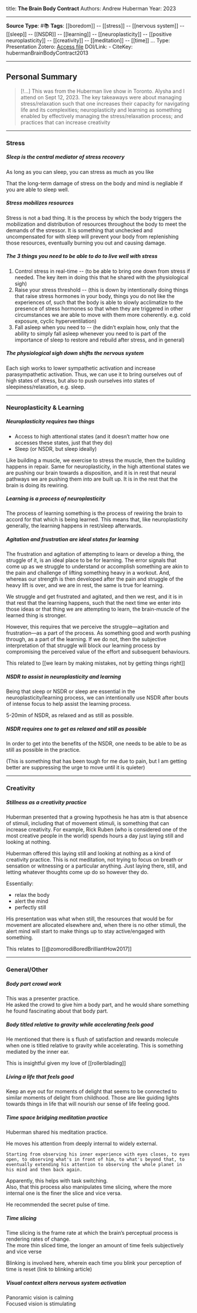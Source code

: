 title: **The Brain Body Contract**
Authors: Andrew Huberman
Year: 2023
****
**Source Type**: #📚
**Tags**: [[boredom]] -- [[stress]]  -- [[nervous system]] -- [[sleep]] -- [[NSDR]]  -- [[learning]] -- [[neuroplasticity]] -- [[positive neuroplasticity]]  -- [[creativity]] -- [[meditation]] -- [[time]]
...
Type: Presentation
Zotero: [Access file](zotero://select/items/@hubermanBrainBodyContract2013)
DOI/Link:  - 
CiteKey: hubermanBrainBodyContract2013 
*****

## Personal Summary

>[!...]
> This was from the Huberman live show in Toronto. Alysha and I attend on Sept 12, 2023. The key takeaways were about managing stress/relaxation such that one increases their capacity for navigating life and its complexities; neuroplasticity and learning as something enabled by effectively managing the stress/relaxation process; and practices that can increase creativity
>

*****

### Stress

##### Sleep is the central mediator of stress recovery

As long as you can sleep, you can stress as much as you like

That the long-term damage of stress on the body and mind is negliable if you are able to sleep well.

##### Stress mobilizes resources

Stress is not a bad thing. It is the process by which the body triggers the mobilization and distribution of resources throughout the body to meet the demands of the stressor. It is something that unchecked and uncompensated for with sleep will prevent your body from replenishing those resources, eventually burning you out and causing damage.

##### The 3 things you need to be able to do to live well with stress

1. Control stress in real-time  -- (to be able to bring one down from stress if needed. The key item in doing this that he shared with the physiological sigh)
2. Raise your stress threshold -- (this is down by intentionally doing things that raise stress hormones in your body, things you do not like the experiences of, such that the body is able to slowly acclimatize to the presence of stress hormones so that when they are triggered in other circumstances we are able to move with them more coherently. e.g. cold exposure, cyclic hyperventilation)
3. Fall asleep when you need to -- (he didn’t explain how, only that the ability to simply fall asleep whenever you need to is part of the importance of sleep to restore and rebuild after stress, and in general)

##### The physiological sigh down shifts the nervous system

Each sigh works to lower sympathetic activation and increase parasympathetic activation. Thus, we can use it to bring ourselves out of high states of stress, but also to push ourselves into states of sleepiness/relaxation, e.g. sleep.


****
### Neuroplasticity & Learning


##### Neuroplasticity requires two things

- Access to high attentional states (and it doesn’t matter how one accesses these states, just that they do)
- Sleep (or NSDR, but sleep ideally)


Like building a muscle, we exercise to stress the muscle, then the building happens in repair. Same for neuroplasticity, in the high attentional states we are pushing our brain towards a disposition, and it is in rest that neural pathways we are pushing them into are built up. It is in the rest that the brain is doing its rewiring.

##### Learning is a process of neuroplasticity

The process of learning something is the process of rewiring the brain to accord for that which is being learned. This means that, like neuroplasticity generally, the learning happens in rest/sleep afterwards.


##### Agitation and frustration are ideal states for learning

The frustration and agitation of attempting to learn or develop a thing, the struggle of it, is an ideal place to be for learning. The error signals that come up as we struggle to understand or accomplish something are akin to the pain and challenge of lifting something heavy in a workout. And, whereas our strength is then developed after the pain and struggle of the heavy lift is over, and we are in rest, the same is true for learning. 

We struggle and get frustrated and agitated, and then we rest, and it is in that rest that the learning happens, such that the next time we enter into those ideas or that thing we are attempting to learn, the brain-muscle of the learned thing is stronger.

However, this requires that we perceive the struggle—agitation and frustration—as a part of the process. As something good and worth pushing through, as a part of the learning. If we do not, then the subjective interpretation of that struggle will block our learning process by compromising the perceived value of the effort and subsequent behaviours. 

This related to [[we learn by making mistakes, not by getting things right]]

##### NSDR to assist in neuroplasticity and learning

Being that sleep or NSDR or sleep are essential in the neuroplasticity/learning process, we can intentionally use NSDR after bouts of intense focus to help assist the learning process.

5-20min of NSDR, as relaxed and as still as possible.

##### NSDR requires one to get as relaxed and still as possible

In order to get into the benefits of the NSDR, one needs to be able to be as still as possible in the practice.

(This is something that has been tough for me due to pain, but I am getting better are suppressing the urge to move until it is quieter)

****
### Creativity

##### Stillness as a creativity practice

Huberman presented that a growing hypothesis he has atm is that absence of stimuli, including that of movement stimuli, is something that can increase creativity. For example, Rick Ruben (who is considered one of the most creative people in the world) spends hours a day just laying still and looking at nothing.

Huberman offered this laying still and looking at nothing as a kind of creativity practice. This is not meditation, not trying to focus on breath or sensation or witnessing or a particular anything. Just laying there, still, and letting whatever thoughts come up do so however they do.

Essentially:

- relax the body
- alert the mind
- perfectly still

His presentation was what when still, the resources that would be for movement are allocated elsewhere and, when there is no other stimuli, the alert mind will start to make things up to stay active/engaged with something.

This relates to [[@zomorodiBoredBrilliantHow2017]]


****
### General/Other

##### Body part crowd work

This was a presenter practice.  
He asked the crowd to give him a body part, and he would share something he found fascinating about that body part.

##### Body titled relative to gravity while accelerating feels good

He mentioned that there is s flush of satisfaction and rewards molecule when one is titled relative to gravity while accelerating. This is something mediated by the inner ear.

This is insightful given my love of [[rollerblading]]

##### Living a life that feels good

Keep an eye out for moments of delight that seems to be connected to similar moments of delight from childhood. Those are like guiding lights towards things in life that will nourish our sense of life feeling good.

##### Time space bridging meditation practice

Huberman shared his meditation practice.

He moves his attention from deeply internal to widely external.

	Starting from observing his inner experience with eyes closes, to eyes open, to observing what's in front of him, to what's beyond that, to eventually extending his attention to observing the whole planet in his mind and then back again.

Apparently, this helps with task switching.  
Also, that this process also manipulates time slicing, where the more internal one is the finer the slice and vice versa.

He recommended the secret pulse of time.

##### Time slicing

Time slicing is the frame rate at which the brain’s perceptual process is rendering rates of change.  
The more thin sliced time, the longer an amount of time feels subjectively and vice verse

Blinking is involved here, wherein each time you blink your perception of time is reset (link to blinking article)

##### Visual context alters nervous system activation

Panoramic vision is calming  
Focused vision is stimulating